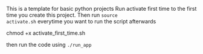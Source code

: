 This is a template for basic python projects 
Run activate first time to the first time you create this project.
Then run <code>source activate.sh</code> everytime you want to run the script afterwards

chmod +x activate_first_time.sh 

then run the code using <code>./run_app</code>

